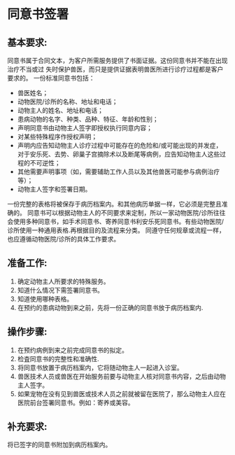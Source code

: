 # 同意书签署

## 基本要求:

同意书属于合同文本，为客户所需服务提供了书面证据。这份同意书并不能在出现治疗不当或过 失时保护兽医，而只是提供证据表明兽医所进行诊疗过程都是客户要求的。
一份标准同意书包括：
- 兽医姓名； 
- 动物医院/诊所的名称、地址和电话； 
- 动物主人的姓名、地址和电话； 
- 患病动物的名字、种类、品种、特征、年龄和性别； 
- 声明同意书由动物主人签字即授权执行同意内容； 
- 对某些特殊程序作授权声明； 
- 声明内应告知动物主人诊疗过程中可能存在的危险和/或可能出现的并发症，对于安乐死、去势、卵巢子宫摘除术以及断尾等病例，应告知动物主人这些过程的不可逆性；
- 其他需要声明事项（如，需要辅助工作人员以及其他兽医可能参与病例治疗等）； 
- 动物主人签字和签署日期。

一份完整的表格将被保存于病历档案内。和其他病历单据一样，它必须是完整且准确的。
同意书可以根据动物主人的不同要求来定制，所以一家动物医院/诊所往往会使用多种同意书，如手术同意书、寄养同意书利安乐死同意书。有些动物医院/诊所使用一种通用表格.再根据目的及流程来分类。
同遵守任何规章或流程一样，也应遵循动物医院/诊所的具体工作要求。


## 准备工作:

1. 确定动物主人所要求的特殊服务。 
2. 知道什么情况下需签署同意书。 
3. 知道使用哪种表格。
4. 在预约的患病动物到来之前，先将一份正确的同意书放于病历档案内.


## 操作步骤:

1.	在预约病例到来之前完成同意书的拟定。
2.	检査同意书的完整性和准确性.
3.	将同意书放置于病历档案内，它将随动物主人一起进入诊室。
4.	兽医技术人员或兽医在开始服务前要与动物主人核对同意书内容，之后由动物主人签字。
5.	如果宠物在没有见到兽医或技术人员之前就被留在医院了，那么动物主人应在医院前台签署同意书。例如：寄养或美容。


## 补充要求:

将已签字的同意书附加到病历档案内。



 